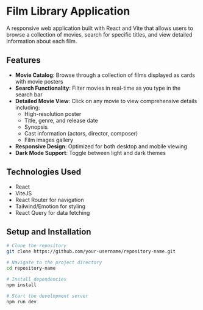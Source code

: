 
# Film Library Application

A responsive web application built with React and Vite that allows users to browse a collection of movies, search for specific titles, and view detailed information about each film.

## Features

- **Movie Catalog**: Browse through a collection of films displayed as cards with movie posters
- **Search Functionality**: Filter movies in real-time as you type in the search bar
- **Detailed Movie View**: Click on any movie to view comprehensive details including:
  - High-resolution poster
  - Title, genre, and release date
  - Synopsis
  - Cast information (actors, director, composer)
  - Film images gallery
- **Responsive Design**: Optimized for both desktop and mobile viewing
- **Dark Mode Support**: Toggle between light and dark themes

## Technologies Used

- React
- ViteJS
- React Router for navigation
- Tailwind/Emotion for styling
- React Query for data fetching

## Setup and Installation

```bash
# Clone the repository
git clone https://github.com/your-username/repository-name.git

# Navigate to the project directory
cd repository-name

# Install dependencies
npm install

# Start the development server
npm run dev
